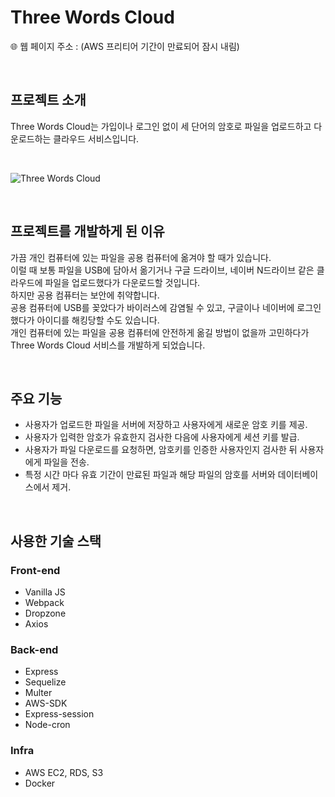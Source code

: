 # Three Words Cloud
🌐 웹 페이지 주소 : (AWS 프리티어 기간이 만료되어 잠시 내림)


</br>


## 프로젝트 소개
Three Words Cloud는 가입이나 로그인 없이 세 단어의 암호로 파일을 업로드하고 다운로드하는 클라우드 서비스입니다.


</br>


![Three Words Cloud](https://user-images.githubusercontent.com/54034869/117648407-227b9780-b1c9-11eb-866f-bc0d3356462c.gif)


</br>

## 프로젝트를 개발하게 된 이유
가끔 개인 컴퓨터에 있는 파일을 공용 컴퓨터에 옮겨야 할 때가 있습니다.   
이럴 때 보통 파일을 USB에 담아서 옮기거나 구글 드라이브, 네이버 N드라이브 같은 클라우드에 파일을 업로드했다가 다운로드할 것입니다.   
하지만 공용 컴퓨터는 보안에 취약합니다.   
공용 컴퓨터에 USB를 꽂았다가 바이러스에 감염될 수 있고, 구글이나 네이버에 로그인했다가 아이디를 해킹당할 수도 있습니다.   
개인 컴퓨터에 있는 파일을 공용 컴퓨터에 안전하게 옮길 방법이 없을까 고민하다가 Three Words Cloud 서비스를 개발하게 되었습니다.   


</br>


## 주요 기능
- 사용자가 업로드한 파일을 서버에 저장하고 사용자에게 새로운 암호 키를 제공.
- 사용자가 입력한 암호가 유효한지 검사한 다음에 사용자에게 세션 키를 발급.
- 사용자가 파일 다운로드를 요청하면, 암호키를 인증한 사용자인지 검사한 뒤 사용자에게 파일을 전송.
- 특정 시간 마다 유효 기간이 만료된 파일과 해당 파일의 암호를 서버와 데이터베이스에서 제거.


</br>


## 사용한 기술 스택
### Front-end
- Vanilla JS
- Webpack
- Dropzone
- Axios

### Back-end
- Express
- Sequelize
- Multer
- AWS-SDK
- Express-session
- Node-cron

### Infra
- AWS EC2, RDS, S3
- Docker
